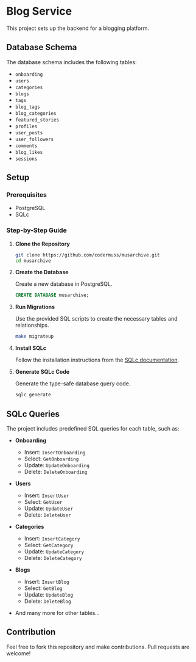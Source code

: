 # Blog Service

This project sets up the backend for a blogging platform.

## Database Schema

The database schema includes the following tables:

- `onboarding`
- `users`
- `categories`
- `blogs`
- `tags`
- `blog_tags`
- `blog_categories`
- `featured_stories`
- `profiles`
- `user_posts`
- `user_followers`
- `comments`
- `blog_likes`
- `sessions`

## Setup

### Prerequisites

- PostgreSQL
- SQLc

### Step-by-Step Guide

1. **Clone the Repository**

    ```bash
    git clone https://github.com/codermuss/musarchive.git
    cd musarchive
    ```

2. **Create the Database**

    Create a new database in PostgreSQL.

    ```sql
    CREATE DATABASE musarchive;
    ```

3. **Run Migrations**

    Use the provided SQL scripts to create the necessary tables and relationships.

    ```zsh
    make migrateup
    ```

4. **Install SQLc**

    Follow the installation instructions from the [SQLc documentation](https://docs.sqlc.dev/en/latest/overview/install.html).

5. **Generate SQLc Code**

    Generate the type-safe database query code.

    ```bash
    sqlc generate
    ```

## SQLc Queries

The project includes predefined SQL queries for each table, such as:

- **Onboarding**
  - Insert: `InsertOnboarding`
  - Select: `GetOnboarding`
  - Update: `UpdateOnboarding`
  - Delete: `DeleteOnboarding`
  
- **Users**
  - Insert: `InsertUser`
  - Select: `GetUser`
  - Update: `UpdateUser`
  - Delete: `DeleteUser`
  
- **Categories**
  - Insert: `InsertCategory`
  - Select: `GetCategory`
  - Update: `UpdateCategory`
  - Delete: `DeleteCategory`
  
- **Blogs**
  - Insert: `InsertBlog`
  - Select: `GetBlog`
  - Update: `UpdateBlog`
  - Delete: `DeleteBlog`

- And many more for other tables...

## Contribution

Feel free to fork this repository and make contributions. Pull requests are welcome!
